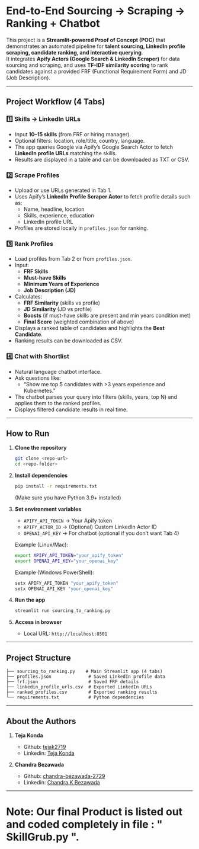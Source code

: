 # End-to-End Sourcing → Scraping → Ranking + Chatbot

This project is a **Streamlit-powered Proof of Concept (POC)** that demonstrates an automated pipeline for **talent sourcing, LinkedIn profile scraping, candidate ranking, and interactive querying**.  
It integrates **Apify Actors (Google Search & LinkedIn Scraper)** for data sourcing and scraping, and uses **TF-IDF similarity scoring** to rank candidates against a provided FRF (Functional Requirement Form) and JD (Job Description).

---

## Project Workflow (4 Tabs)

### 1️⃣ Skills → LinkedIn URLs
- Input **10–15 skills** (from FRF or hiring manager).  
- Optional filters: location, role/title, country, language.  
- The app queries Google via Apify’s Google Search Actor to fetch **LinkedIn profile URLs** matching the skills.  
- Results are displayed in a table and can be downloaded as TXT or CSV.  

### 2️⃣ Scrape Profiles
- Upload or use URLs generated in Tab 1.  
- Uses Apify’s **LinkedIn Profile Scraper Actor** to fetch profile details such as:  
  - Name, headline, location  
  - Skills, experience, education  
  - LinkedIn profile URL  
- Profiles are stored locally in `profiles.json` for ranking.  

### 3️⃣ Rank Profiles
- Load profiles from Tab 2 or from `profiles.json`.  
- Input:  
  - **FRF Skills**  
  - **Must-have Skills**  
  - **Minimum Years of Experience**  
  - **Job Description (JD)**  
- Calculates:  
  - **FRF Similarity** (skills vs profile)  
  - **JD Similarity** (JD vs profile)  
  - **Boosts** (if must-have skills are present and min years condition met)  
  - **Final Score** (weighted combination of above)  
- Displays a ranked table of candidates and highlights the **Best Candidate**.  
- Ranking results can be downloaded as CSV.  

### 4️⃣ Chat with Shortlist
- Natural language chatbot interface.  
- Ask questions like:  
  - “Show me top 5 candidates with >3 years experience and Kubernetes.”  
- The chatbot parses your query into filters (skills, years, top N) and applies them to the ranked profiles.  
- Displays filtered candidate results in real time.  

---

## How to Run

1. **Clone the repository**  
   ```bash
   git clone <repo-url>
   cd <repo-folder>
   ```

2. **Install dependencies**  
   ```bash
   pip install -r requirements.txt
   ```

   (Make sure you have Python 3.9+ installed)

3. **Set environment variables**  
   - `APIFY_API_TOKEN` → Your Apify token  
   - `APIFY_ACTOR_ID` → (Optional) Custom LinkedIn Actor ID  
   - `OPENAI_API_KEY` → For chatbot (optional if you don’t want Tab 4)  

   Example (Linux/Mac):  
   ```bash
   export APIFY_API_TOKEN="your_apify_token"
   export OPENAI_API_KEY="your_openai_key"
   ```

   Example (Windows PowerShell):  
   ```powershell
   setx APIFY_API_TOKEN "your_apify_token"
   setx OPENAI_API_KEY "your_openai_key"
   ```

4. **Run the app**  
   ```bash
   streamlit run sourcing_to_ranking.py
   ```

5. **Access in browser**  
   - Local URL: `http://localhost:8501`  

---

## Project Structure

```
├── sourcing_to_ranking.py    # Main Streamlit app (4 tabs)
├── profiles.json              # Saved LinkedIn profile data
├── frf.json                   # Saved FRF details
├── linkedin_profile_urls.csv  # Exported LinkedIn URLs
├── ranked_profiles.csv        # Exported ranking results
└── requirements.txt           # Python dependencies
```

---

## About the Authors

1. **Teja Konda**  
   - Github: [tejak2719](https://github.com/tejak2719)  
   - Linkedin: [Teja Konda](https://www.linkedin.com/in/teja-konda-1927s/)  

2. **Chandra Bezawada**  
   - Github: [chandra-bezawada-2729](https://github.com/chandra-bezawada-2729)  
   - Linkedin: [Chandra K Bezawada](https://www.linkedin.com/in/chandra-k-bezawada2729/)

---

# Note: Our final Product is listed out and coded completely in file : " SkillGrub.py ".

